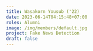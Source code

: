 ```yaml
---
title: Wasakorn Yousub ('22)
date: 2023-06-14T04:15:48+07:00
roles: Alumni
image: /img/members/default.jpg
project: Fake News Detection
draft: false
---
```


